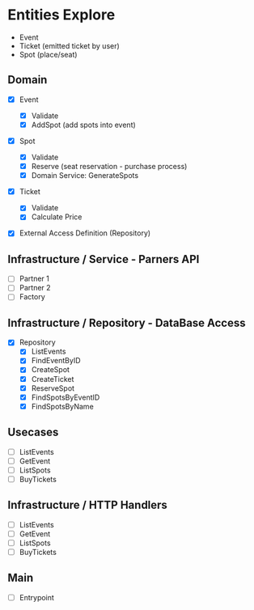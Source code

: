 # Entities Explore

- Event
- Ticket (emitted ticket by user)
- Spot (place/seat)

## Domain

- [x] Event

  - [x] Validate
  - [x] AddSpot (add spots into event)

- [x] Spot

  - [x] Validate
  - [x] Reserve (seat reservation - purchase process)
  - [x] Domain Service: GenerateSpots

- [x] Ticket

  - [x] Validate
  - [x] Calculate Price

- [x] External Access Definition (Repository)

## Infrastructure / Service - Parners API

- [ ] Partner 1
- [ ] Partner 2
- [ ] Factory

## Infrastructure / Repository - DataBase Access

- [x] Repository
  - [x] ListEvents
  - [x] FindEventByID
  - [x] CreateSpot
  - [x] CreateTicket
  - [x] ReserveSpot
  - [x] FindSpotsByEventID
  - [x] FindSpotsByName

## Usecases

- [ ] ListEvents
- [ ] GetEvent
- [ ] ListSpots
- [ ] BuyTickets

## Infrastructure / HTTP Handlers

- [ ] ListEvents
- [ ] GetEvent
- [ ] ListSpots
- [ ] BuyTickets

## Main

- [ ] Entrypoint
